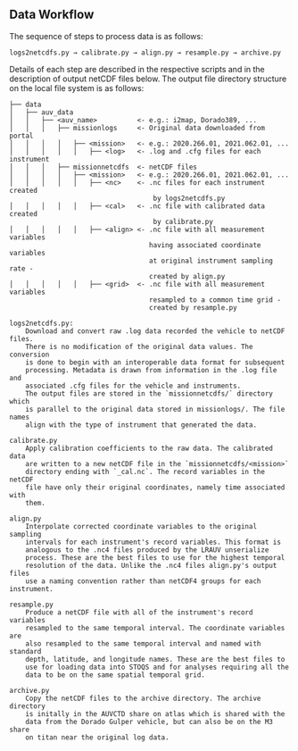 ## Data Workflow

The sequence of steps to process data is as follows:

    logs2netcdfs.py → calibrate.py → align.py → resample.py → archive.py

Details of each step are described in the respective scripts and in the
description of output netCDF files below. The output file directory structure
on the local file system is as follows:

    ├── data
    │   ├── auv_data
    │   │   ├── <auv_name>          <- e.g.: i2map, Dorado389, ...
    │   │   │   ├── missionlogs     <- Original data downloaded from portal
    │   │   │   │   ├── <mission>   <- e.g.: 2020.266.01, 2021.062.01, ...
    │   │   │   │   │   ├── <log>   <- .log and .cfg files for each instrument
    │   │   │   ├── missionnetcdfs  <- netCDF files
    │   │   │   │   ├── <mission>   <- e.g.: 2020.266.01, 2021.062.01, ...
    │   │   │   │   │   ├── <nc>    <- .nc files for each instrument created
                                        by logs2netcdfs.py
    │   │   │   │   │   ├── <cal>   <- .nc file with calibrated data created
                                        by calibrate.py
    │   │   │   │   │   ├── <align> <- .nc file with all measurement variables
                                       having associated coordinate variables
                                       at original instrument sampling rate -
                                       created by align.py
    │   │   │   │   │   ├── <grid>  <- .nc file with all measurement variables
                                       resampled to a common time grid -
                                       created by resample.py

    logs2netcdfs.py:
        Download and convert raw .log data recorded the vehicle to netCDF files.
        There is no modification of the original data values. The conversion
        is done to begin with an interoperable data format for subsequent
        processing. Metadata is drawn from information in the .log file and
        associated .cfg files for the vehicle and instruments.
        The output files are stored in the `missionnetcdfs/` directory which
        is parallel to the original data stored in missionlogs/. The file names
        align with the type of instrument that generated the data.

    calibrate.py
        Apply calibration coefficients to the raw data. The calibrated data
        are written to a new netCDF file in the `missionnetcdfs/<mission>`
        directory ending with `_cal.nc`. The record variables in the netCDF 
        file have only their original coordinates, namely time associated with
        them.

    align.py
        Interpolate corrected coordinate variables to the original sampling
        intervals for each instrument's record variables. This format is 
        analogous to the .nc4 files produced by the LRAUV unserialize
        process. These are the best files to use for the highest temporal 
        resolution of the data. Unlike the .nc4 files align.py's output files
        use a naming convention rather than netCDF4 groups for each instrument.

    resample.py
        Produce a netCDF file with all of the instrument's record variables
        resampled to the same temporal interval. The coordinate variables are
        also resampled to the same temporal interval and named with standard
        depth, latitude, and longitude names. These are the best files to
        use for loading data into STOQS and for analyses requiring all the
        data to be on the same spatial temporal grid.

    archive.py
        Copy the netCDF files to the archive directory. The archive directory
        is initally in the AUVCTD share on atlas which is shared with the
        data from the Dorado Gulper vehicle, but can also be on the M3 share
        on titan near the original log data. 
